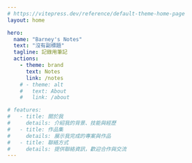 ```yaml
---
# https://vitepress.dev/reference/default-theme-home-page
layout: home

hero:
  name: "Barney's Notes"
  text: "沒有副標題"
  tagline: 記錄用筆記
  actions:
    - theme: brand
      text: Notes
      link: /notes
    # - theme: alt
    #   text: About
    #   link: /about

# features:
#   - title: 關於我
#     details: 介紹我的背景、技能與經歷
#   - title: 作品集
#     details: 展示我完成的專案與作品
#   - title: 聯絡方式
#     details: 提供聯絡資訊，歡迎合作與交流
---
```


